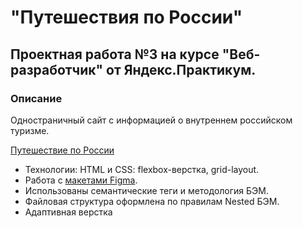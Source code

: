 # "Путешествия по России"
## Проектная работа №3 на курсе "Веб-разработчик" от Яндекс.Практикум.

### Описание
Одностраничный сайт с информацией о внутреннем российском туризме.

[Путешествие по России](https://mgolovina.github.io/russian-travel/)

- Технологии: HTML и CSS: flexbox-верстка, grid-layout.
- Работа с [макетами Figma](https://www.figma.com/file/5S2WSbEFL6awjVWJ0NWL8Q/Sprint-3_-Russia-_-desktop-%2B-mobile?node-id=28503%3A0).
- Использованы семантические теги и методология БЭМ. 
- Файловая структура оформлена по правилам Nested БЭМ.
- Адаптивная верстка






